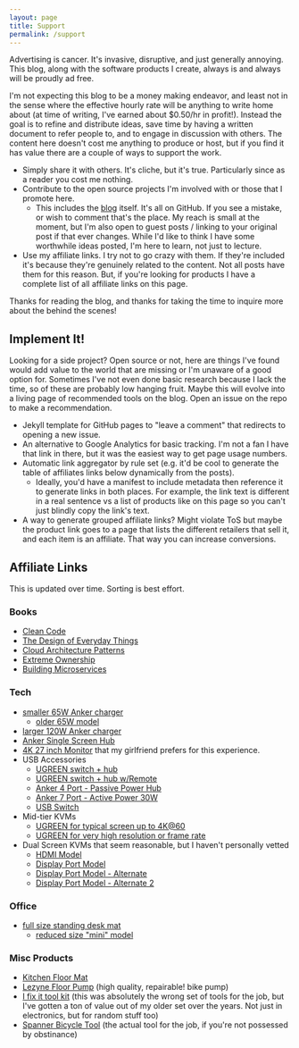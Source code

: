 ```yaml
---
layout: page
title: Support
permalink: /support
---
```


Advertising is cancer. It's invasive, disruptive, and just generally annoying. This blog, along with the software products I create, always is and always will be proudly ad free.

I'm not expecting this blog to be a money making endeavor, and least not in the sense where the effective hourly rate will be anything to write home about (at time of writing, I've earned about $0.50/hr in profit!). Instead the goal is to refine and distribute ideas, save time by having a written document to refer people to, and to engage in discussion with others. The content here doesn't cost me anything to produce or host, but if you find it has value there are a couple of ways to support the work.

- Simply share it with others. It's cliche, but it's true. Particularly since as a reader you cost me nothing.
- Contribute to the open source projects I'm involved with or those that I promote here.
    - This includes the [blog](https://github.com/LittleBoxOfSunshine/ghastlypropositions.github.io) itself. It's all on GitHub. If you see a mistake, or wish to comment that's the place. My reach is small at the moment, but I'm also open to guest posts / linking to your original post if that ever changes. While I'd like to think I have some worthwhile ideas posted, I'm here to learn, not just to lecture.
- Use my affiliate links. I try not to go crazy with them. If they're included it's because they're genuinely related to the content. Not all posts have them for this reason. But, if you're looking for products I have a complete list of all affiliate links on this page.

Thanks for reading the blog, and thanks for taking the time to inquire more about the behind the scenes!

## Implement It!

Looking for a side project? Open source or not, here are things I've found would add value to the world that are missing or I'm unaware of a good option for. Sometimes I've not even done basic research because I lack the time, so of these are probably low hanging fruit. Maybe this will evolve into a living page of recommended tools on the blog. Open an issue on the repo to make a recommendation.

<!-- [git blame misattribution]( post_url 2024-02-07-git-blame-errors ) -->
<!-- - A solution to git blame misattribution during refactoring changes -->
- Jekyll template for GitHub pages to "leave a comment" that redirects to opening a new issue.
- An alternative to Google Analytics for basic tracking. I'm not a fan I have that link in there, but it was the easiest way to get page usage numbers.
- Automatic link aggregator by rule set (e.g. it'd be cool to generate the table of affiliates links below dynamically from the posts).
    - Ideally, you'd have a manifest to include metadata then reference it to generate links in both places. For example, the link text is different in a real sentence vs a list of products like on this page so you can't just blindly copy the link's text.
- A way to generate grouped affiliate links? Might violate ToS but maybe the product link goes to a page that lists the different retailers that sell it, and each item is an affiliate. That way you can increase conversions.

## Affiliate Links

This is updated over time. Sorting is best effort.

### Books

- [Clean Code](https://www.amazon.com/Clean-Code-Handbook-Software-Craftsmanship-ebook/dp/B001GSTOAM/ref=sr_1_1?crid=I2HAIMHSI9W&amp;keywords=clean+code&amp;qid=1701498174&amp;sprefix=clean+cod%252Caps%252C274&amp;sr=8-1&_encoding=UTF8&tag=ghastlypropos-20&linkCode=ur2&linkId=d3b1317b50f58b183ff03464d56a4606&camp=1789&creative=9325)
- [The Design of Everyday Things](https://www.amazon.com/Design-Everyday-Things-Revised-Expanded-ebook/dp/B00E257T6C/ref=tmm_kin_swatch_0?_encoding=UTF8&amp;qid=1701498408&amp;sr=8-1&_encoding=UTF8&tag=ghastlypropos-20&linkCode=ur2&linkId=9a4bd7a7f9bafb73beb39e262d1d7dec&camp=1789&creative=9325)
- [Cloud Architecture Patterns](https://www.amazon.com/Cloud-Architecture-Patterns-Using-Microsoft-ebook/dp/B009G8PYY4/ref=sr_1_1?crid=1Z19TII6U9MVD&amp;keywords=cloud+architecture+patterns&amp;qid=1701498489&amp;sprefix=CLOUD+ARCHITEC%252Caps%252C177&amp;sr=8-1&_encoding=UTF8&tag=ghastlypropos-20&linkCode=ur2&linkId=4392ab419e2e309e63faaf56589d422c&camp=1789&creative=9325)
- [Extreme Ownership](https://www.amazon.com/Extreme-Ownership-U-S-Navy-SEALs-ebook/dp/B0739PYQSS/ref=tmm_kin_swatch_0?_encoding=UTF8&amp;qid=1701498537&amp;sr=8-1&_encoding=UTF8&tag=ghastlypropos-20&linkCode=ur2&linkId=bd33d09e6830305c3030a0cd81b33537&camp=1789&creative=9325)
- [Building Microservices](https://www.amazon.com/Building-Microservices-Sam-Newman-ebook/dp/B09B5L4NVT/ref=sr_1_1?crid=EJN8JS45JGG0&amp;keywords=building+microservices&amp;qid=1701498602&amp;sprefix=building+microservices%252Caps%252C142&amp;sr=8-1&_encoding=UTF8&tag=ghastlypropos-20&linkCode=ur2&linkId=a7a380c058973d3801d72f4362f4e3e0&camp=1789&creative=9325)

### Tech

- [smaller 65W Anker charger](https://amzn.to/3SgI8RD)
    - [older 65W model](https://amzn.to/3SgI8RD)
- [larger 120W Anker charger](https://amzn.to/3uao3o4)
- [Anker Single Screen Hub](https://www.amazon.com/gp/product/B087QZVQJX/ref=ppx_yo_dt_b_search_asin_title?ie=UTF8&amp;th=1&_encoding=UTF8&tag=ghastlypropos-20&linkCode=ur2&linkId=a3f2afb561d1f4ea1c0b21d756ff7220&camp=1789&creative=9325)
- [4K 27 inch Monitor](https://www.amazon.com/LG-27UN850-W-DisplayHDR-Borderless-Adjustable/dp/B08CVTTNN4/ref=sr_1_3?crid=30E4ZAZ8BJM0W&amp;keywords=lg%252B4k%252Bmonitor%252B27%252Binch&amp;qid=1705961646&amp;sprefix=lg%252B4k%252Bmonitor%252B27%252Binc%252Caps%252C124&amp;sr=8-3&amp;th=1&_encoding=UTF8&tag=ghastlypropos-20&linkCode=ur2&linkId=6943ffe903587a6b1cc29df9ccb1cdb7&camp=1789&creative=9325) that my girlfriend prefers for this experience.
- USB Accessories
    - [UGREEN switch + hub](https://amzn.to/42ic3NK)
    - [UGREEN switch + hub w/Remote](https://amzn.to/496Pqyc)
    - [Anker 4 Port - Passive Power Hub](https://amzn.to/42miNdO)
    - [Anker 7 Port - Active Power 30W](https://amzn.to/49c292O)
    - [USB Switch](https://amzn.to/3UhuyjB)
- Mid-tier KVMs
    - [UGREEN for typical screen up to 4K@60](https://amzn.to/42brbg9)
    - [UGREEN for very high resolution or frame rate ](https://amzn.to/3HAWasr)
- Dual Screen KVMs that seem reasonable, but I haven't personally vetted
    - [HDMI Model](https://amzn.to/4beDJaE)
    - [Display Port Model](https://amzn.to/3SgI8RD)
    - [Display Port Model - Alternate](https://amzn.to/3HyMU83)
    - [Display Port Model - Alternate 2](https://amzn.to/3w1fe0c)

### Office

- [full size standing desk mat](https://amzn.to/3SzI29e)
    - [reduced size "mini" model](https://amzn.to/42d4x72)

### Misc Products

- [Kitchen Floor Mat](https://amzn.to/48PqJqb)
- [Lezyne Floor Pump](https://www.amazon.com/LEZYNE-Steel-Drive-Floor-Gloss/dp/B07CQ2HLF2/ref=sr_1_5?crid=A5879KKMHQX2&amp;keywords=lezyne+floor+pump&amp;qid=1695693494&amp;sprefix=lezyne+floor+pump%252Caps%252C145&amp;sr=8-5&_encoding=UTF8&tag=ghastlypropos-20&linkCode=ur2&linkId=e0db55127e8fc600411b089d0424006c&camp=1789&creative=9325) (high quality, repairable! bike pump)
- [I fix it tool kit](https://www.amazon.com/iFixit-Pro-Tech-Toolkit-Electronics/dp/B01GF0KV6G/ref=sr_1_3?crid=Z75G04XGVOUV&amp;keywords=ifixit+tool+kit&amp;qid=1695693639&amp;sprefix=i+fix+it%252Caps%252C161&amp;sr=8-3&_encoding=UTF8&tag=ghastlypropos-20&linkCode=ur2&linkId=7e660bce01a81f36968f7c19933fecf3&camp=1789&creative=9325) (this was absolutely the wrong set of tools for the job, but I've gotten a ton of value out of my older set over the years. Not just in electronics, but for random stuff too)
- [Spanner Bicycle Tool](https://www.amazon.com/Park-Tool-SPA-2-Cluster-Spanner/dp/B001B6LNRQ/ref=sr_1_6?crid=3NW2RZYX0L4LZ&amp;keywords=park%252Btool%252Bspanner%252Bwrench&amp;qid=1695693688&amp;sprefix=park%252Btool%252Bspanner%252Caps%252C142&amp;sr=8-6&amp;th=1&_encoding=UTF8&tag=ghastlypropos-20&linkCode=ur2&linkId=8c59c93909024b480d1f9615228a4027&camp=1789&creative=9325") (the actual tool for the job, if you're not possessed by obstinance)
